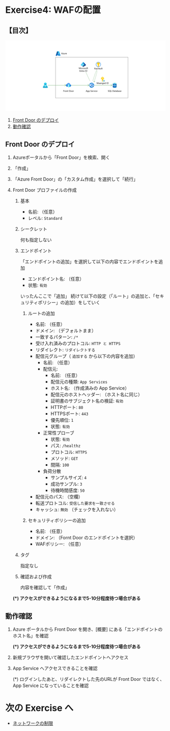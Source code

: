 # Exercise4: WAFの配置

## 【目次】

![](images/ex04-0000-waf.png)

1. [Front Door のデプロイ]()
1. [動作確認]()


## Front Door のデプロイ

1. Azureポータルから「Front Door」を検索、開く

1. 「作成」

1. 「Azure Front Door」の「カスタム作成」を選択して「続行」

1. Front Door プロファイルの作成

    1. 基本

        * 名前: （任意）
        * レベル: `Standard`

    1. シークレット

        何も指定しない

    1. エンドポイント

        「エンドポイントの追加」を選択して以下の内容でエンドポイントを追加

        * エンドポイント名: （任意）
        * 状態: `有効`
        
        いったんここで「追加」
        続けて以下の設定（「ルート」の追加と、「セキュリティポリシー」の追加）をしていく

        1. ルートの追加
            * 名前: （任意）
            * ドメイン: （デフォルトまま）
            * 一致するパターン: `/*`
            * 受け入れ済みのプロトコル: `HTTP と HTTPS`
            * リダイレクト: `リダイレクトする`
            * 配信元グループ（ `追加する` から以下の内容を追加）
                * 名前: （任意）
                * 配信元:
                    * 名前: （任意）
                    * 配信元の種類: `App Services`
                    * ホスト名: （作成済みの App Service）
                    * 配信元のホストヘッダー: （ホスト名に同じ）
                    * 証明書のサブジェクト名の検証: `有効`
                    * HTTPポート: `80` 
                    * HTTPSポート: `443`
                    * 優先順位: `1`
                    * 状態: `有効`
                * 正常性プローブ
                    * 状態: `有効`
                    * パス: `/healthz`
                    * プロトコル: `HTTPS`
                    * メソッド: `GET`
                    * 間隔: `100`
                * 負荷分散
                    * サンプルサイズ: `4`
                    * 成功サンプル: `3`
                    * 待機時間感度: `50`
            * 配信元のパス: （空欄）
            * 転送プロトコル: `受信した要求を一致させる`
            * キャッシュ: `無効` （チェックを入れない）
        
        1. セキュリティポリシーの追加
            * 名前: （任意）
            * ドメイン: （Fornt Door のエンドポイントを選択）
            * WAFポリシー: （任意）

    1. タグ

        指定なし

    1. 確認および作成

        内容を確認して「作成」


    **(*) アクセスができるようになるまで5-10分程度待つ場合がある**


## 動作確認

1. Azure ポータルから Front Door を開き、[概要] にある「エンドポイントのホスト名」を確認

    **(*) アクセスができるようになるまで5-10分程度待つ場合がある**

1. 新規ブラウザを開いて確認したエンドポイントへアクセス

1. App Service へアクセスできることを確認

    (*) ログインしたあと、リダイレクトした先のURLが Front Door ではなく、 App Service になっていることを確認


# 次の Exercise へ

* [ネットワークの制限](exercise05.md)
